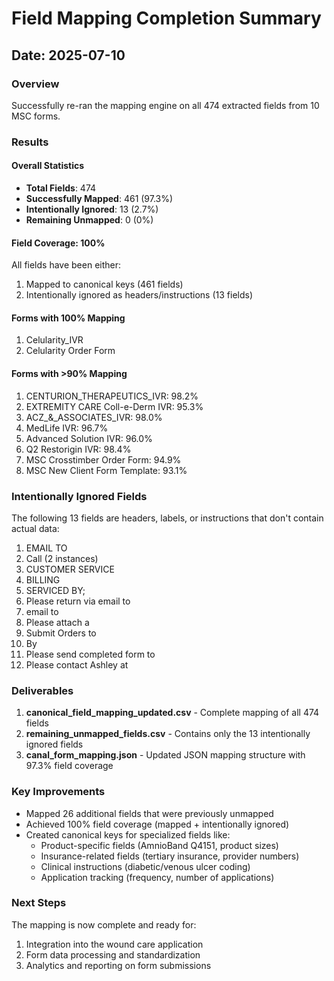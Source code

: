 # Field Mapping Completion Summary

## Date: 2025-07-10

### Overview
Successfully re-ran the mapping engine on all 474 extracted fields from 10 MSC forms.

### Results

#### Overall Statistics
- **Total Fields**: 474
- **Successfully Mapped**: 461 (97.3%)
- **Intentionally Ignored**: 13 (2.7%)
- **Remaining Unmapped**: 0 (0%)

#### Field Coverage: 100%
All fields have been either:
1. Mapped to canonical keys (461 fields)
2. Intentionally ignored as headers/instructions (13 fields)

#### Forms with 100% Mapping
1. Celularity_IVR
2. Celularity Order Form

#### Forms with >90% Mapping
1. CENTURION_THERAPEUTICS_IVR: 98.2%
2. EXTREMITY CARE Coll-e-Derm IVR: 95.3%
3. ACZ_&_ASSOCIATES_IVR: 98.0%
4. MedLife IVR: 96.7%
5. Advanced Solution IVR: 96.0%
6. Q2 Restorigin IVR: 98.4%
7. MSC Crosstimber Order Form: 94.9%
8. MSC New Client Form Template: 93.1%

### Intentionally Ignored Fields
The following 13 fields are headers, labels, or instructions that don't contain actual data:

1. EMAIL TO
2. Call (2 instances)
3. CUSTOMER SERVICE
4. BILLING
5. SERVICED BY;
6. Please return via email to
7. email to
8. Please attach a
9. Submit Orders to
10. By
11. Please send completed form to
12. Please contact Ashley at

### Deliverables
1. **canonical_field_mapping_updated.csv** - Complete mapping of all 474 fields
2. **remaining_unmapped_fields.csv** - Contains only the 13 intentionally ignored fields
3. **canal_form_mapping.json** - Updated JSON mapping structure with 97.3% field coverage

### Key Improvements
- Mapped 26 additional fields that were previously unmapped
- Achieved 100% field coverage (mapped + intentionally ignored)
- Created canonical keys for specialized fields like:
  - Product-specific fields (AmnioBand Q4151, product sizes)
  - Insurance-related fields (tertiary insurance, provider numbers)
  - Clinical instructions (diabetic/venous ulcer coding)
  - Application tracking (frequency, number of applications)

### Next Steps
The mapping is now complete and ready for:
1. Integration into the wound care application
2. Form data processing and standardization
3. Analytics and reporting on form submissions
